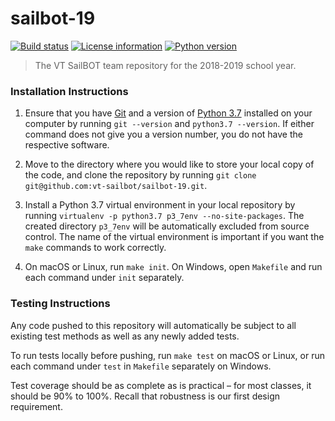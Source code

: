 # sailbot-19

[![Build status](https://travis-ci.com/vt-sailbot/sailbot-19.svg?branch=master)]()
[![License information](https://img.shields.io/badge/license-MIT-lightgrey.svg)]()
[![Python version](https://img.shields.io/badge/python-3.7-blue.svg)]()

> The VT SailBOT team repository for the 2018-2019 school year.

### Installation Instructions

1. Ensure that you have [Git](https://git-scm.com/downloads) and a version of [Python 3.7](https://www.python.org/downloads/) installed on your computer by running `git --version` and `python3.7 --version`. If either command does not give you a version number, you do not have the respective software.

2. Move to the directory where you would like to store your local copy of the code, and clone the repository by running `git clone git@github.com:vt-sailbot/sailbot-19.git`.

3. Install a Python 3.7 virtual environment in your local repository by running `virtualenv -p python3.7 p3_7env --no-site-packages`. The created directory `p3_7env` will be automatically excluded from source control. The name of the virtual environment is important if you want the `make` commands to work correctly.

4. On macOS or Linux, run `make init`. On Windows, open `Makefile` and run each command under `init` separately.

### Testing Instructions

Any code pushed to this repository will automatically be subject to all existing test methods as well as any newly added tests.

To run tests locally before pushing, run `make test` on macOS or Linux, or run each command under `test` in `Makefile` separately on Windows.

Test coverage should be as complete as is practical – for most classes, it should be 90% to 100%. Recall that robustness is our first design requirement.